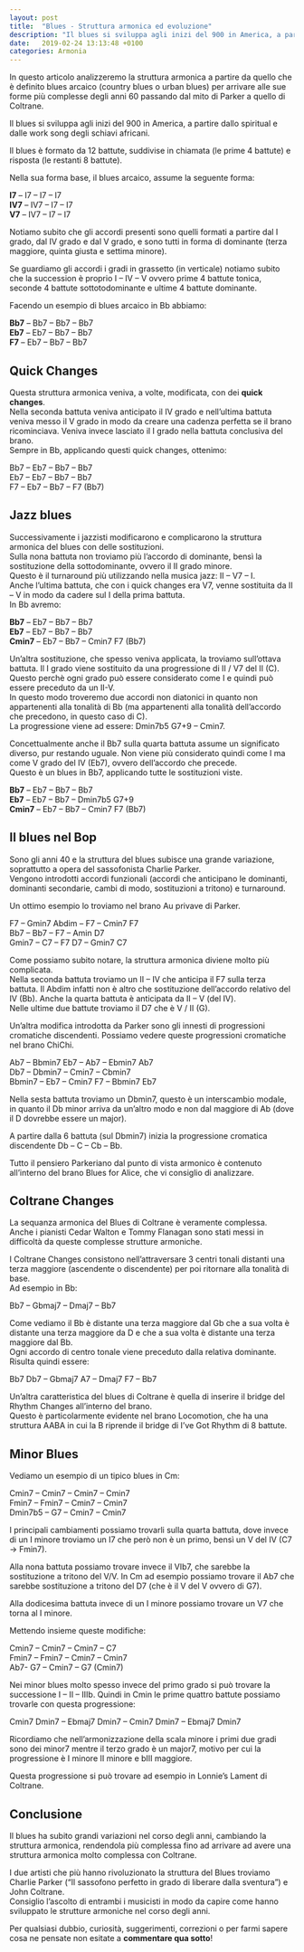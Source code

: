```yaml
---
layout: post
title:  "Blues - Struttura armonica ed evoluzione"
description: "Il blues si sviluppa agli inizi del 900 in America, a partire dallo spiritual e dalle work song degli schiavi africani. In questo articolo analizzeremo la struttura armonica a partire da quello che è definito blues arcaico (country blues o urban blues) per arrivare alle sue forme più complesse degli anni 60 passando dal mito di Parker a quello di Coltrane"
date:   2019-02-24 13:13:48 +0100
categories: Armonia
---
```

In questo articolo analizzeremo la struttura armonica a partire da quello che è definito blues arcaico (country blues o urban blues) per arrivare alle sue forme più complesse degli anni 60 passando dal mito di Parker a quello di Coltrane.

Il blues si sviluppa agli inizi del 900 in America, a partire dallo spiritual e dalle work song degli schiavi africani.

Il blues è formato da 12 battute, suddivise in chiamata (le prime 4 battute) e risposta (le restanti 8 battute).

Nella sua forma base, il blues arcaico, assume la seguente forma:

**I7** – I7 – I7 – I7  
**IV7** – IV7 – I7 – I7  
**V7** – IV7 – I7 – I7

Notiamo subito che gli accordi presenti sono quelli formati a partire dal I grado, dal IV grado e dal V grado, e sono tutti in forma di dominante (terza maggiore, quinta giusta e settima minore).

Se guardiamo gli accordi i gradi in grassetto (in verticale) notiamo subito che la succession è proprio I – IV – V ovvero prime 4 battute tonica, seconde 4 battute sottotodominante e ultime 4 battute dominante.

Facendo un esempio di blues arcaico in Bb abbiamo:

**Bb7** – Bb7 – Bb7 – Bb7  
**Eb7** – Eb7 – Bb7 – Bb7  
**F7** – Eb7 – Bb7 – Bb7

## Quick Changes

Questa struttura armonica veniva, a volte, modificata, con dei **quick changes**.  
Nella seconda battuta veniva anticipato il IV grado e nell’ultima battuta veniva messo il V grado in modo da creare una cadenza perfetta se il brano ricominciava. Veniva invece lasciato il I grado nella battuta conclusiva del brano.  
Sempre in Bb, applicando questi quick changes, ottenimo:

Bb7 – Eb7 – Bb7 – Bb7  
Eb7 – Eb7 – Bb7 – Bb7  
F7 – Eb7 – Bb7 – F7 (Bb7)

## Jazz blues

Successivamente i jazzisti modificarono e complicarono la struttura armonica del blues con delle sostituzioni.  
Sulla nona battuta non troviamo più l’accordo di dominante, bensì la sostituzione della sottodominante, ovvero il II grado minore.  
Questo è il turnaround più utilizzando nella musica jazz: II – V7 – I.  
Anche l’ultima battuta, che con i quick changes era V7, venne sostituita da II – V in modo da cadere sul I della prima battuta.  
In Bb avremo:

**Bb7** – Eb7 – Bb7 – Bb7  
**Eb7** – Eb7 – Bb7 – Bb7  
**Cmin7** – Eb7 – Bb7 – Cmin7 F7 (Bb7)

Un’altra sostituzione, che spesso veniva applicata, la troviamo sull’ottava battuta. Il I grado viene sostituito da una progressione di II / V7 del II (C).  
Questo perchè ogni grado può essere considerato come I e quindi può essere preceduto da un II-V.  
In questo modo troveremo due accordi non diatonici in quanto non appartenenti alla tonalità di Bb (ma appartenenti alla tonalità dell’accordo che precedono, in questo caso di C).  
La progressione viene ad essere: Dmin7b5 G7+9 – Cmin7.

Concettualmente anche il Bb7 sulla quarta battuta assume un significato diverso, pur restando uguale. Non viene più considerato quindi come I ma come V grado del IV (Eb7), ovvero dell’accordo che precede.  
Questo è un blues in Bb7, applicando tutte le sostituzioni viste.  

**Bb7** – Eb7 – Bb7 – Bb7  
**Eb7** – Eb7 – Bb7 – Dmin7b5 G7+9  
**Cmin7** – Eb7 – Bb7 – Cmin7 F7 (Bb7)

## Il blues nel Bop

Sono gli anni 40 e la struttura del blues subisce una grande variazione, soprattutto a opera del sassofonista Charlie Parker.  
Vengono introdotti accordi funzionali (accordi che anticipano le dominanti, dominanti secondarie, cambi di modo, sostituzioni a tritono) e turnaround.

Un ottimo esempio lo troviamo nel brano Au privave di Parker.

F7 – Gmin7 Abdim – F7 – Cmin7 F7  
Bb7 – Bb7 – F7 – Amin D7  
Gmin7 – C7 – F7 D7 – Gmin7 C7

Come possiamo subito notare, la struttura armonica diviene molto più complicata.  
Nella seconda battuta troviamo un II – IV che anticipa il F7 sulla terza battuta. Il Abdim infatti non è altro che sostituzione dell’accordo relativo del IV (Bb). Anche la quarta battuta è anticipata da II – V (del IV).  
Nelle ultime due battute troviamo il D7 che è V / II (G).

Un’altra modifica introdotta da Parker sono gli innesti di progressioni cromatiche discendenti. Possiamo vedere queste progressioni cromatiche nel brano ChiChi.

Ab7 – Bbmin7 Eb7 – Ab7 – Ebmin7 Ab7  
Db7 – Dbmin7 – Cmin7 – Cbmin7  
Bbmin7 – Eb7 – Cmin7 F7 – Bbmin7 Eb7

Nella sesta battuta troviamo un Dbmin7, questo è un interscambio modale, in quanto il Db minor arriva da un’altro modo e non dal maggiore di Ab (dove il D dovrebbe essere un major).

A partire dalla 6 battuta (sul Dbmin7) inizia la progressione cromatica discendente Db – C – Cb – Bb.

Tutto il pensiero Parkeriano dal punto di vista armonico è contenuto all’interno del brano Blues for Alice, che vi consiglio di analizzare.

## Coltrane Changes

La sequanza armonica del Blues di Coltrane è veramente complessa.  
Anche i pianisti Cedar Walton e Tommy Flanagan sono stati messi in difficoltà da queste complesse strutture armoniche.

I Coltrane Changes consistono nell’attraversare 3 centri tonali distanti una terza maggiore (ascendente o discendente) per poi ritornare alla tonalità di base.  
Ad esempio in Bb:

Bb7 – Gbmaj7 – Dmaj7 – Bb7

Come vediamo il Bb è distante una terza maggiore dal Gb che a sua volta è distante una terza maggiore da D e che a sua volta è distante una terza maggiore dal Bb.  
Ogni accordo di centro tonale viene preceduto dalla relativa dominante.  
Risulta quindi essere:

Bb7 Db7 – Gbmaj7 A7 – Dmaj7 F7 – Bb7

Un’altra caratteristica del blues di Coltrane è quella di inserire il bridge del Rhythm Changes all’interno del brano.  
Questo è particolarmente evidente nel brano Locomotion, che ha una struttura AABA in cui la B riprende il bridge di I’ve Got Rhythm di 8 battute.

## Minor Blues

Vediamo un esempio di un tipico blues in Cm:

Cmin7 – Cmin7 – Cmin7 – Cmin7  
Fmin7 – Fmin7 – Cmin7 – Cmin7  
Dmin7b5 – G7 – Cmin7 – Cmin7

I principali cambiamenti possiamo trovarli sulla quarta battuta, dove invece di un I minore troviamo un I7 che però non è un primo, bensì un V del IV (C7 -> Fmin7).

Alla nona battuta possiamo trovare invece il VIb7, che sarebbe la sostituzione a tritono del V/V. In Cm ad esempio possiamo trovare il Ab7 che sarebbe sostituzione a tritono del D7 (che è il V del V ovvero di G7).

Alla dodicesima battuta invece di un I minore possiamo trovare un V7 che torna al I minore.  

Mettendo insieme queste modifiche:

Cmin7 – Cmin7 – Cmin7 – C7  
Fmin7 – Fmin7 – Cmin7 – Cmin7  
Ab7- G7 – Cmin7 – G7 (Cmin7)

Nei minor blues molto spesso invece del primo grado si può trovare la successione I – II – IIIb. Quindi in Cmin le prime quattro battute possiamo trovarle con questa progressione:

Cmin7 Dmin7 – Ebmaj7 Dmin7 – Cmin7 Dmin7 – Ebmaj7 Dmin7

Ricordiamo che nell’armonizzazione della scala minore i primi due gradi sono dei minor7 mentre il terzo grado è un major7, motivo per cui la progressione è I minore II minore e bIII maggiore.

Questa progressione si può trovare ad esempio in Lonnie’s Lament di Coltrane.

## Conclusione

Il blues ha subito grandi variazioni nel corso degli anni, cambiando la struttura armonica, rendendola più complessa fino ad arrivare ad avere una struttura armonica molto complessa con Coltrane.

I due artisti che più hanno rivoluzionato la struttura del Blues troviamo Charlie Parker (“Il sassofono perfetto in grado di liberare dalla sventura”) e John Coltrane.  
Consiglio l’ascolto di entrambi i musicisti in modo da capire come hanno sviluppato le strutture armoniche nel corso degli anni.

Per qualsiasi dubbio, curiosità, suggerimenti, correzioni o per farmi sapere cosa ne pensate non esitate a **commentare qua sotto**!